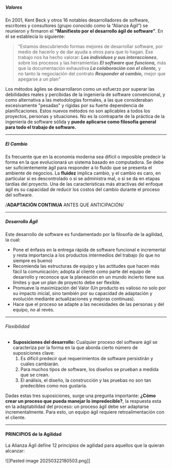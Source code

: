 ##### Valores
En 2001, Kent Beck y otros 16 notables desarrolladores de software, escritores y consultores (grupo conocido como la “Alianza Ágil”) se reunieron y firmaron el **“Manifiesto por el desarrollo ágil de software”**. En él se establecía lo siguiente:
> "Estamos descubriendo formas mejores de desarrollar software, por medio de hacerlo y de dar ayuda a otros para que lo hagan. Ese trabajo nos ha hecho valorar: 
> 	***Los individuos y sus interacciones***, sobre los procesos y las herramientas 
> 	***El software que funciona,*** más que la documentación exhaustiva 
> 	***La colaboración con el cliente,*** y no tanto la negociación del contrato 
> 	***Responder al cambio,*** mejor que apegarse a un plan"

Los métodos ágiles se desarrollaron como un esfuerzo por superar las debilidades reales y percibidas de la ingeniería de software convencional, y como alternativa a las metodologías formales, a las que consideraban excesivamente "pesadas" y rígidas por su fuerte dependencia de planificaciones. Estos nuevos métodos no son aplicables a todos los proyectos, personas y situaciones. No es la contraparte de la práctica de la ingeniería de software sólida y **puede aplicarse como filosofía general para todo el trabajo de software.**
******************
##### El Cambio
Es frecuente que en la economía moderna sea difícil o imposible predecir la forma en la que evolucionará un sistema basado en computadora. Se debe ser suficientemente ágil para responder a lo fluido que se presenta el ambiente de negocios. La **fluidez** implica cambio, y el cambio es caro, en particular si es descontrolado o si se administra mal, o si se da en etapas tardías del proyecto. 
Una de las características más atractivas del enfoque ágil es su capacidad de reducir los costos del cambio durante el proceso del software.

/**ADAPTACIÓN CONTINUA** ANTES QUE ANTICIPACIÓN/
******************************
##### Desarrollo Ágil
Este desarrollo de software es fundamentado por la filosofía de la agilidad, la cual:
- Pone el énfasis en la entrega rápida de software funcional e incremental y resta importancia a los productos intermedios del trabajo (lo que no siempre es bueno)
- Recomienda las estructuras de equipo y las actitudes que hacen más fácil la comunicación; adopta al cliente como parte del equipo de desarrollo y reconoce que la planeación en un mundo incierto tiene sus límites y que un plan de proyecto debe ser flexible.
- Promueve la maximización del Valor (Un producto es valioso no solo por su impacto inicial, sino también por su capacidad de adaptación y evolución mediante actualizaciones y mejoras continuas).
- Hace que el proceso se adapte a las necesidades de las personas y del equipo, no al revés.
***************************************
###### Flexibilidad
- **Suposiciones del desarrollo:**
	Cualquier proceso del software ágil se caracteriza por la forma en la que aborda cierto número de suposiciones clave:
	1. Es difícil predecir qué requerimientos de software persistirán y cuáles cambiarán. 
	2. Para muchos tipos de software, los diseños se prueban a medida que se crean.
	3. El análisis, el diseño, la construcción y las pruebas no son tan predecibles como nos gustaría.

Dadas estas tres suposiciones, surge una pregunta importante: **¿Cómo crear un proceso que pueda manejar lo impredecible?**, la respuesta esta en la adaptabilidad del proceso: un proceso ágil debe ser adaptarse incrementalmente. Para esto, un equipo ágil requiere retroalimentación con el cliente.
*********************************
#### **PRINCIPIOS de la Agilidad**
La Alianza Ágil define 12 principios de agilidad para aquellos que la quieran alcanzar:

![[Pasted image 20250322180503.png]]


